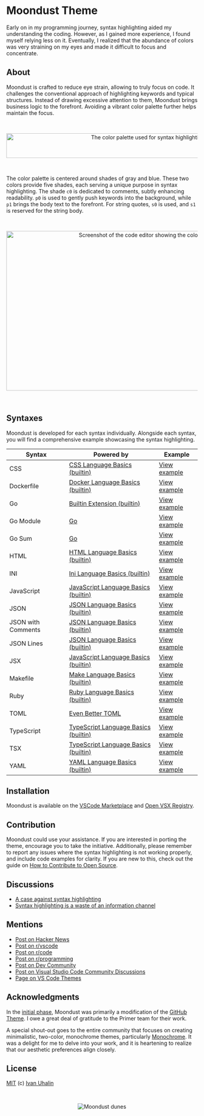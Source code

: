 # Moondust Theme

Early on in my programming journey, syntax highlighting aided my understanding the coding. However, as I gained more experience, I found myself relying less on it. Eventually, I realized that the abundance of colors was very straining on my eyes and made it difficult to focus and concentrate.

## About

Moondust is crafted to reduce eye strain, allowing to truly focus on code. It challenges the conventional approach of highlighting keywords and typical structures. Instead of drawing excessive attention to them, Moondust brings business logic to the forefront. Avoiding a vibrant color palette further helps maintain the focus.

<br><p align="center"><img width="730" height="65" src="https://raw.githubusercontent.com/vanyauhalin/moondusttheme/main/docs/syntax.webp" alt="The color palette used for syntax highlighting"></p><br>

The color palette is centered around shades of gray and blue. These two colors provide five shades, each serving a unique purpose in syntax highlighting. The shade `c0` is dedicated to comments, subtly enhancing readability. `p0` is used to gently push keywords into the background, while `p1` brings the body text to the forefront. For string quotes, `s0` is used, and `s1` is reserved for the string body.

<br><p align="center"><img width="730" height="420" src="https://raw.githubusercontent.com/vanyauhalin/moondusttheme/main/docs/preview.webp" alt="Screenshot of the code editor showing the color theme"></p><br>

## Syntaxes

Moondust is developed for each syntax individually. Alongside each syntax, you will find a comprehensive example showcasing the syntax highlighting.

| Syntax             | Powered by                                                                                                            | Example                                                                 |
| ------------------ | --------------------------------------------------------------------------------------------------------------------- | ----------------------------------------------------------------------- |
| CSS                | [CSS Language Basics (builtin)](https://github.com/microsoft/vscode/tree/1.87.0/extensions/css/)                      | [View example](https://vanyauhalin.github.io/moondusttheme/css/)        |
| Dockerfile         | [Docker Language Basics (builtin)](https://github.com/microsoft/vscode/tree/1.87.0/extensions/docker/)                | [View example](https://vanyauhalin.github.io/moondusttheme/dockerfile/) |
| Go                 | [Builtin Extension (builtin)](https://github.com/microsoft/vscode/tree/1.87.0/extensions/go/)                         | [View example](https://vanyauhalin.github.io/moondusttheme/go/)         |
| Go Module          | [Go](https://github.com/golang/vscode-go/tree/v0.41.2/)                                                               | [View example](https://vanyauhalin.github.io/moondusttheme/go.mod/)     |
| Go Sum             | [Go](https://github.com/golang/vscode-go/tree/v0.41.2/)                                                               | [View example](https://vanyauhalin.github.io/moondusttheme/go.sum/)     |
| HTML               | [HTML Language Basics (builtin)](https://github.com/microsoft/vscode/tree/1.87.0/extensions/html/)                    | [View example](https://vanyauhalin.github.io/moondusttheme/html/)       |
| INI                | [Ini Language Basics (builtin)](https://github.com/microsoft/vscode/tree/1.87.0/extensions/ini/)                      | [View example](https://vanyauhalin.github.io/moondusttheme/ini/)        |
| JavaScript         | [JavaScript Language Basics (builtin)](https://github.com/microsoft/vscode/tree/1.87.0/extensions/javascript/)        | [View example](https://vanyauhalin.github.io/moondusttheme/js/)         |
| JSON               | [JSON Language Basics (builtin)](https://github.com/microsoft/vscode/tree/1.87.0/extensions/json/)                    | [View example](https://vanyauhalin.github.io/moondusttheme/json/)       |
| JSON with Comments | [JSON Language Basics (builtin)](https://github.com/microsoft/vscode/tree/1.87.0/extensions/json/)                    | [View example](https://vanyauhalin.github.io/moondusttheme/jsonc/)      |
| JSON Lines         | [JSON Language Basics (builtin)](https://github.com/microsoft/vscode/tree/1.87.0/extensions/json/)                    | [View example](https://vanyauhalin.github.io/moondusttheme/jsonl/)      |
| JSX                | [JavaScript Language Basics (builtin)](https://github.com/microsoft/vscode/tree/1.87.0/extensions/javascript/)        | [View example](https://vanyauhalin.github.io/moondusttheme/jsx/)        |
| Makefile           | [Make Language Basics (builtin)](https://github.com/microsoft/vscode/tree/1.87.0/extensions/make/)                    | [View example](https://vanyauhalin.github.io/moondusttheme/makefile/)   |
| Ruby               | [Ruby Language Basics (builtin)](https://github.com/microsoft/vscode/tree/1.87.0/extensions/ruby/)                    | [View example](https://vanyauhalin.github.io/moondusttheme/ruby/)       |
| TOML               | [Even Better TOML](https://github.com/tamasfe/taplo/tree/release-even-better-toml-0.20.0/editors/vscode/)             | [View example](https://vanyauhalin.github.io/moondusttheme/toml/)       |
| TypeScript         | [TypeScript Language Basics (builtin)](https://github.com/microsoft/vscode/tree/1.87.0/extensions/typescript-basics/) | [View example](https://vanyauhalin.github.io/moondusttheme/ts/)         |
| TSX                | [TypeScript Language Basics (builtin)](https://github.com/microsoft/vscode/tree/1.87.0/extensions/typescript-basics/) | [View example](https://vanyauhalin.github.io/moondusttheme/tsx/)        |
| YAML               | [YAML Language Basics (builtin)](https://github.com/microsoft/vscode/tree/1.87.0/extensions/yaml/)                    | [View example](https://vanyauhalin.github.io/moondusttheme/yaml/)       |

## Installation

Moondust is available on the [VSCode Marketplace](https://marketplace.visualstudio.com/items?itemName=vanyauhalin.moondusttheme) and [Open VSX Registry](https://open-vsx.org/extension/vanyauhalin/moondusttheme/).

## Contribution

Moondust could use your assistance. If you are interested in porting the theme, encourage you to take the initiative. Additionally, please remember to report any issues where the syntax highlighting is not working properly, and include code examples for clarity. If you are new to this, check out the guide on [How to Contribute to Open Source](https://opensource.guide/how-to-contribute/).

## Discussions

- [A case against syntax highlighting](https://www.linusakesson.net/programming/syntaxhighlighting/)
- [Syntax highlighting is a waste of an information channel](https://buttondown.email/hillelwayne/archive/syntax-highlighting-is-a-waste-of-an-information/)

## Mentions

- [Post on Hacker News](https://news.ycombinator.com/item?id=39873808)
- [Post on r/vscode](https://www.reddit.com/r/vscode/comments/1brm9vn/moondust_handcrafted_theme_for_those_who_havent/)
- [Post on r/code](https://www.reddit.com/r/code/comments/1bs5t03/moondust_handcrafted_theme_for_those_who_havent/)
- [Post on r/programming](https://www.reddit.com/r/programming/comments/1bs5wly/moondust_handcrafted_theme_for_those_who_havent/)
- [Post on Dev Community](https://dev.to/vanyauhalin/moondust-handcrafted-theme-for-those-who-havent-found-syntax-highlighting-useful-for-themself-324h/)
- [Post on Visual Studio Code Community Discussions](https://github.com/microsoft/vscode-discussions/discussions/1118/)
- [Page on VS Code Themes](https://vscodethemes.com/e/vanyauhalin.moondusttheme/)

## Acknowledgments

In the [initial phase](https://github.com/primer/github-vscode-theme/discussions/341/), Moondust was primarily a modification of the [GitHub Theme](https://github.com/primer/github-vscode-theme/). I owe a great deal of gratitude to the Primer team for their work. 

A special shout-out goes to the entire community that focuses on creating minimalistic, two-color, monochrome themes, particularly [Monochrome](https://github.com/anotherglitchinthematrix/monochrome/). It was a delight for me to delve into your work, and it is heartening to realize that our aesthetic preferences align closely.

## License

[MIT](https://github.com/vanyauhalin/moondusttheme/blob/main/LICENSE/) (c) [Ivan Uhalin](https://github.com/vanyauhalin/)

<br><p align="center"><img src="https://raw.githubusercontent.com/vanyauhalin/moondusttheme/main/docs/footer.webp" alt="Moondust dunes"></p>
